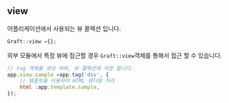 ## view
어플리케이션에서 사용되는 뷰 콜렉션 입니다.
```ts
Graft::view ={};
```

외부 모듈에서 특정 뷰에 접근할 경우 `Graft::view`객체를 통해서 접근 할 수 있습니다.
```js
// tag 객체를 생성 하며, 뷰 콜렉션에 저장 합니다.
app.view.sample =app.tag('div', {
    // 템플릿을 이용하여 HTML 렌더링 처리
    html :app.template.sample,
});
```
